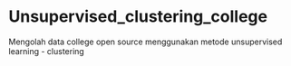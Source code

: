# Unsupervised_clustering_college

Mengolah data college open source menggunakan metode unsupervised learning - clustering

